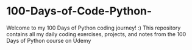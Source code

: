 # 100-Days-of-Code-Python-
Welcome to my 100 Days of Python coding journey! :) 
This repository contains all my daily coding exercises, projects, and notes from the 100 Days of Python course on Udemy

